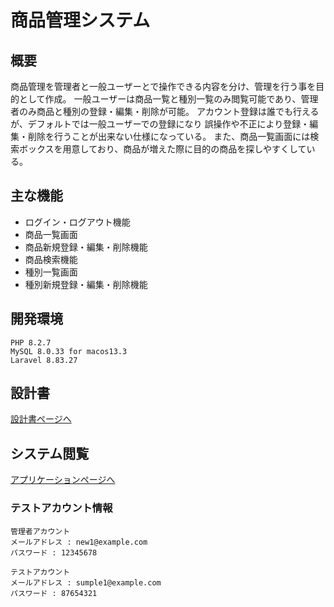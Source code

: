 # 商品管理システム

## 概要

商品管理を管理者と一般ユーザーとで操作できる内容を分け、管理を行う事を目的として作成。
一般ユーザーは商品一覧と種別一覧のみ閲覧可能であり、管理者のみ商品と種別の登録・編集・削除が可能。
アカウント登録は誰でも行えるが、デフォルトでは一般ユーザーでの登録になり
誤操作や不正により登録・編集・削除を行うことが出来ない仕様になっている。
また、商品一覧画面には検索ボックスを用意しており、商品が増えた際に目的の商品を探しやすくしている。

## 主な機能

- ログイン・ログアウト機能
- 商品一覧画面
- 商品新規登録・編集・削除機能
- 商品検索機能
- 種別一覧画面
- 種別新規登録・編集・削除機能

## 開発環境
```
PHP 8.2.7  
MySQL 8.0.33 for macos13.3  
Laravel 8.83.27
```

## 設計書

[設計書ページへ](https://drive.google.com/drive/folders/1ooxWwjycCyfDTwZoAly7Mt1IjIcyr2CE?usp=drive_link)

## システム閲覧

[アプリケーションページへ](https://techis-jishuseisaku-mutou-dd1b81179fe4.herokuapp.com/)

### テストアカウント情報
```
管理者アカウント  
メールアドレス : new1@example.com  
パスワード : 12345678

テストアカウント  
メールアドレス : sumple1@example.com  
パスワード : 87654321
```
